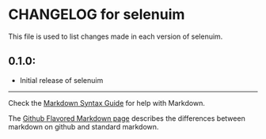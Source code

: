 # CHANGELOG for selenuim

This file is used to list changes made in each version of selenuim.

## 0.1.0:

* Initial release of selenuim

- - - 
Check the [Markdown Syntax Guide](http://daringfireball.net/projects/markdown/syntax) for help with Markdown.

The [Github Flavored Markdown page](http://github.github.com/github-flavored-markdown/) describes the differences between markdown on github and standard markdown.
